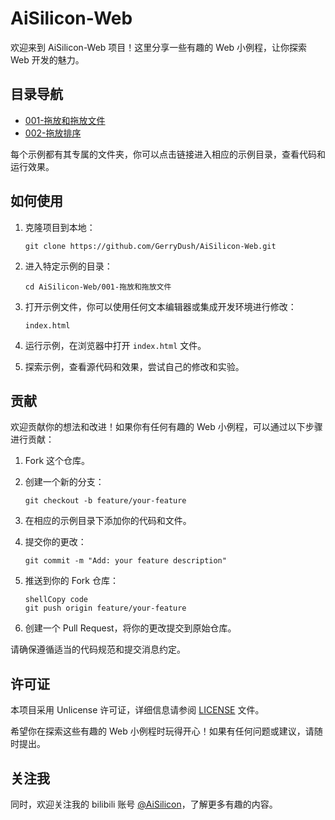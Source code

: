 # AiSilicon-Web

欢迎来到 AiSilicon-Web 项目！这里分享一些有趣的 Web 小例程，让你探索 Web 开发的魅力。

## 目录导航

-   [001-拖放和拖放文件](./001-拖放和拖放文件)
-   [002-拖放排序](./002-拖放排序)

每个示例都有其专属的文件夹，你可以点击链接进入相应的示例目录，查看代码和运行效果。

## 如何使用

1.  克隆项目到本地：

    ```
    git clone https://github.com/GerryDush/AiSilicon-Web.git
    ```
    
2.  进入特定示例的目录：

    ```
    cd AiSilicon-Web/001-拖放和拖放文件
    ```
    
3.  打开示例文件，你可以使用任何文本编辑器或集成开发环境进行修改：

    ```
    index.html
    ```

4.  运行示例，在浏览器中打开 `index.html` 文件。

5.  探索示例，查看源代码和效果，尝试自己的修改和实验。

## 贡献

欢迎贡献你的想法和改进！如果你有任何有趣的 Web 小例程，可以通过以下步骤进行贡献：

1.  Fork 这个仓库。

2.  创建一个新的分支：

    ```
    git checkout -b feature/your-feature
    ```

3.  在相应的示例目录下添加你的代码和文件。

4.  提交你的更改：

    ```
    git commit -m "Add: your feature description"
    ```

5.  推送到你的 Fork 仓库：

    ```
    shellCopy code
    git push origin feature/your-feature
    ```

6.  创建一个 Pull Request，将你的更改提交到原始仓库。

请确保遵循适当的代码规范和提交消息约定。

## 许可证

本项目采用 Unlicense 许可证，详细信息请参阅 [LICENSE](https://chat.openai.com/c/LICENSE) 文件。

希望你在探索这些有趣的 Web 小例程时玩得开心！如果有任何问题或建议，请随时提出。



## 关注我

同时，欢迎关注我的 bilibili 账号 [@AiSilicon](https://space.bilibili.com/327887356)，了解更多有趣的内容。

